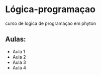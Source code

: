 # Lógica-programaçao
curso de logica de programaçao em phyton
## Aulas:
- Aula 1  
- Aula 2
- Aula 3
- Aula 4
